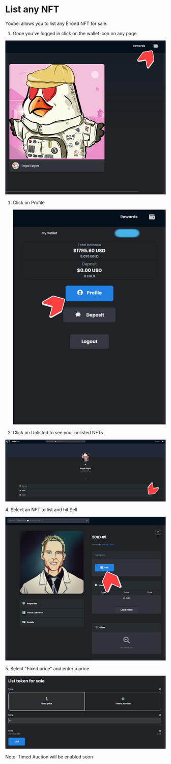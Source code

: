 # List any NFT

Youbei allows you to list any Elrond NFT for sale.&#x20;

1. Once you've logged in click on the wallet icon on any page

&#x20;![](<../.gitbook/assets/5Screenshot 2022-03-27 204431.jpg>)

1.  Click on Profile

    ![](<../.gitbook/assets/6Screenshot 2022-03-27 204838.jpg>)
2. Click on Unlisted to see your unlisted NFTs

![](<../.gitbook/assets/9Screenshot 2022-03-27 210230.jpg>)

4\. Select an NFT to list and hit Sell

![](<../.gitbook/assets/10Screenshot 2022-03-27 210444.jpg>)

5\. Select "Fixed price" and enter a price

![](<../.gitbook/assets/image (4) (1).png>)

Note: Timed Auction will be enabled soon
